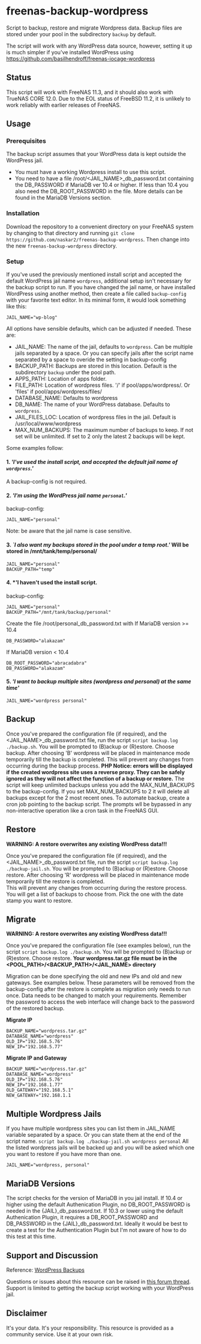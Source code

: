 # freenas-backup-wordpress
Script to backup, restore and migrate Wordpress data. Backup files are stored under your pool in the subdirectory `backup` by default.

The script will work with any WordPress data source, however, setting it up is much simpler if you've installed WordPress using https://github.com/basilhendroff/freenas-iocage-wordpress

## Status
This script will work with FreeNAS 11.3, and it should also work with TrueNAS CORE 12.0.  Due to the EOL status of FreeBSD 11.2, it is unlikely to work reliably with earlier releases of FreeNAS.

## Usage

### Prerequisites
The backup script assumes that your WordPress data is kept outside the WordPress jail.
- You must have a working Wordpress install to use this script.
- You need to have a file /root/<JAIL_NAME>_db_password.txt containing the DB_PASSWORD if MariaDB ver 10.4 or higher. If less than 10.4 you also need the DB_ROOT_PASSWORD in the file.
More details can be found in the MariaDB Versions section.

### Installation
Download the repository to a convenient directory on your FreeNAS system by changing to that directory and running `git clone https://github.com/naskar2/freenas-backup-wordpress`.  Then change into the new `freenas-backup-wordpress` directory.

### Setup
If you've used the previously mentioned install script and accepted the default WordPress jail name `wordpress`, additional setup isn't necessary for the backup script to run. If you have changed the jail name, or have installed WordPress using another method, then create a file called `backup-config` with your favorite text editor.  In its minimal form, it would look something like this:

```
JAIL_NAME="wp-blog"
```
All options have sensible defaults, which can be adjusted if needed. These are:

- JAIL_NAME: The name of the jail, defaults to `wordpress`. Can be multiple jails separated by a space. Or you can specify jails after the script name separated by a space to overide the setting in backup-config
- BACKUP_PATH: Backups are stored in this location. Default is the subdirectory `backup` under the pool path.
- APPS_PATH: Location of apps folder.
- FILE_PATH: Location of wordpress files. '/' if pool/apps/wordpress/. Or 'files' if pool/apps/wordpress/files/
- DATABASE_NAME: Defaults to wordpress
- DB_NAME: The name of your WordPress database. Defaults to `wordpress`.
- JAIL_FILES_LOC: Location of wordpress files in the jail.  Default is /usr/local/www/wordpress
- MAX_NUM_BACKUPS: The maximum number of backups to keep. If not set will be unlimited. If set to 2 only the latest 2 backups will be kept.

Some examples follow:

#### 1. *'I've used the install script, and accepted the default jail name of `wordpress`.'*
A backup-config is not required.

#### 2. *'I'm using the WordPress jail name `personal`.'*
backup-config:
```
JAIL_NAME="personal"
```
Note: be aware that the jail name is case sensitive.

#### 3. *`I also want my backups stored in the pool under a temp root.'* Will be stored in /mnt/tank/temp/personal/
```
JAIL_NAME="personal"
BACKUP_PATH="temp"
```

#### 4. *'I haven't used the install script.
backup-config:
```
JAIL_NAME="personal"
BACKUP_PATH="/mnt/tank/backup/personal"
```

Create the file /root/personal_db_password.txt with
If MariaDB version >= 10.4
```
DB_PASSWORD="alakazam"
```

If MariaDB version < 10.4
```
DB_ROOT_PASSWORD="abracadabra"
DB_PASSWORD="alakazam"
```

#### 5. *'I want to backup multiple sites (wordpress and personal) at the same time'*
```
JAIL_NAME="wordpress personal"
```

## Backup
Once you've prepared the configuration file (if required), and the <JAIL_NAME>_db_password.txt file, run the script `script backup.log ./backup.sh`. You will be prompted to (B)ackup or (R)estore. Choose backup. 
After choosing 'B' wordpress will be placed in maintenance mode temporarily till the backup is completed.
This will prevent any changes from occurring during the backup process.
**PHP Notice:  errors will be displayed if the created wordpress site uses a reverse proxy. They can be safely ignored as they will not affect the function of a backup or restore.**
The script will keep unlimited backups unless you add the MAX_NUM_BACKUPS to the backup-config.
If you set MAX_NUM_BACKUPS to 2 it will delete all backups except for the 2 most recent ones. 
To automate backup, create a cron job pointing to the backup script. The prompts wll be bypassed in any non-interactive operation like a cron task in the FreeNAS GUI.

## Restore
**WARNING: A restore overwrites any existing WordPress data!!!**

Once you've prepared the configuration file (if required), and the <JAIL_NAME>_db_password.txt file, run the script `script backup.log ./backup-jail.sh`.
You will be prompted to (B)ackup or (R)estore. Choose restore.
After choosing 'R' wordpress will be placed in maintenance mode temporarily till the restore is completed.  
This will prevent any changes from occurring during the restore process.
You will get a list of backups to choose from. Pick the one with the date stamp you want to restore.


## Migrate
**WARNING: A restore overwrites any existing WordPress data!!!**

Once you've prepared the configuration file (see examples below), run the script `script backup.log ./backup.sh`. You will be prompted to (B)ackup or (R)estore. Choose restore.
**Your wordpress.tar.gz file must be in the <POOL_PATH>/<BACKUP_PATH>/<JAIL_NAME> directory**

Migration can be done specifying the old and new IPs and old and new gateways. See examples below.
These parameters will be removed from the backup-config after the restore is complete as migration only needs to run once.
Data needs to be changed to match your requirements. Remember the password to access the web interface will change back to the password of the restored backup.

**Migrate IP**
```
BACKUP_NAME="wordpress.tar.gz"
DATABASE_NAME="wordpress"
OLD_IP="192.168.5.76"
NEW_IP="192.168.5.77"
```

**Migrate IP and Gateway**
```
BACKUP_NAME="wordpress.tar.gz"
DATABASE_NAME="wordpress"
OLD_IP="192.168.5.76"
NEW_IP="192.168.1.77"
OLD_GATEWAY="192.168.5.1"
NEW_GATEWAY="192.168.1.1
```

## Multiple Wordpress Jails
If you have multiple wordpress sites you can list them in JAIL_NAME variable separated by a space.  Or you can state them at the end of the script name. `script backup.log ./backup-jail.sh wordpress personal`
All the listed wordpress jails will be backed up and you will be asked which one you want to restore if you have more than one. 
```
JAIL_NAME="wordpress, personal"
```

## MariaDB Versions
The script checks for the version of MariaDB in you jail install.  If 10.4 or higher using the default Authenication Plugin, no DB_ROOT_PASSWORD is needed in the {JAIL}_db_password.txt.
If 10.3 or lower using the default Authenication Plugin, it requires a DB_ROOT_PASSWORD and DB_PASSWORD in the {JAIL}_db_password.txt.
Ideally it would be best to create a test for the Authentication Plugin but I'm not aware of how to do this test at this time.

## Support and Discussion
Reference: [WordPress Backups](https://wordpress.org/support/article/wordpress-backups/)

Questions or issues about this resource can be raised in [this forum thread](https://www.ixsystems.com/community/threads/wordpress-backup-restore-and-migrate-script.87776/). Support is limited to getting the backup script working with your WordPress jail. 

## Disclaimer
It's your data. It's your responsibility. This resource is provided as a community service. Use it at your own risk.

